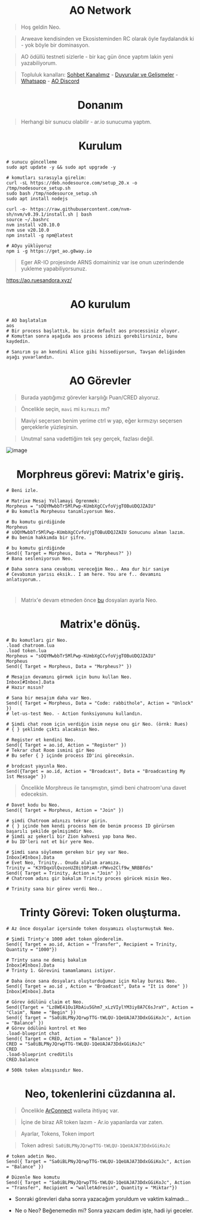 <h1 align="center"> AO Network </h1>

> Hoş geldin Neo.

> Arweave kendisinden ve Ekosisteminden RC olarak öyle faydalandık ki - yok böyle bir dominasyon.

> AO ödüllü testneti sizlerle - bir kaç gün önce yaptım lakin yeni yazabiliyorum.

> Topluluk kanalları: [Sohbet Kanalımız](https://t.me/RuesChat) - [Duyurular ve Gelişmeler](https://t.me/RuesAnnouncement) - [Whatsapp](https://whatsapp.com/channel/0029VaBcj7V1dAw1H2KhMk34) - [AO Discord](https://discord.gg/mSguxVuV)

<h1 align="center"> Donanım </h1>

> Herhangi bir sunucu olabilir - ar.io sunucuma yaptım.

<h1 align="center"> Kurulum </h1>

```console
# sunucu güncelleme
sudo apt update -y && sudo apt upgrade -y

# komutları sırasıyla girelim:
curl -sL https://deb.nodesource.com/setup_20.x -o /tmp/nodesource_setup.sh
sudo bash /tmp/nodesource_setup.sh
sudo apt install nodejs

curl -o- https://raw.githubusercontent.com/nvm-sh/nvm/v0.39.1/install.sh | bash
source ~/.bashrc
nvm install v20.10.0
nvm use v20.10.0
npm install -g npm@latest

# AOyu yüklüyoruz
npm i -g https://get_ao.g8way.io
```

> Eger AR-IO projesinde ARNS domaininiz var ise onun uzerindende yukleme yapabiliyorsunuz.

https://ao.ruesandora.xyz/

<h1 align="center"> AO kurulum </h1>

```console
# AO başlatalım
aos
# Bir process başlattık, bu sizin default aos processiniz oluyor.
# Komuttan sonra aşağıda aos process idnizi gorebilirsiniz, bunu kaydedin.

# Sanırım şu an kendini Alice gibi hissediyorsun, Tavşan deliğinden aşağı yuvarlandın.
```

<h1 align="center"> AO Görevler </h1>

> Burada yaptığımız görevler karşılığı Puan/CRED alıyoruz.

> Öncelikle seçin, `mavi` mi `kırmızı` mı?

> Maviyi seçersen benim yerime ctrl w yap, eğer kırmızıyı seçersen gerçeklerle yüzleşirsin.

> Unutma! sana vadettiğim tek şey gerçek, fazlası değil.

![image](https://github.com/ruesandora/AO/assets/101149671/64034e80-1798-4434-8cd5-44e9ca0bf4a3)

<h1 align="center"> Morphreus görevi: Matrix'e giriş. </h1>

```console
# Beni izle.

# Matrixe Mesaj Yollamayi Ogrenmek:
Morpheus = "sOQYMwbbTr5MlPwp-KUmbXgCCvfoVjgTOBuUDQJZAIU"
# Bu komutla Morpheusu tanımlıyorsun Neo.

# Bu komutu girdiğinde
Morpheus
# sOQYMwbbTr5MlPwp-KUmbXgCCvfoVjgTOBuUDQJZAIU Sonucunu alman lazım.
# Bu benim hakkımda bir şifre.

# bu komutu girdiğinde
Send({ Target = Morpheus, Data = "Morpheus?" })
# Bana sesleniyorsun Neo.

# Daha sonra sana cevabımı vereceğim Neo.. Ama dur bir saniye
# Cevabımın yarısı eksik.. I am here. You are f.. devamını anlatıyorum..
```

#

> Matrix'e devam etmeden önce [bu](https://github.com/ruesandora/AO/blob/main/chatroom.md) dosyaları ayarla Neo.

<h1 align="center"> Matrix'e dönüş. </h1>

```console
# Bu komutları gir Neo.
.load chatroom.lua
.load token.lua
Morpheus = "sOQYMwbbTr5MlPwp-KUmbXgCCvfoVjgTOBuUDQJZAIU"
Morpheus
Send({ Target = Morpheus, Data = "Morpheus?" })

# Mesajın devamını görmek için bunu kullan Neo.
Inbox[#Inbox].Data
# Hazır mısın?

# Sana bir mesajım daha var Neo.
Send({ Target = Morpheus, Data = "Code: rabbithole", Action = "Unlock" })
# let-us-test Neo. - Action fonksiyonunu kullandın.

# Şimdi chat room için verdiğin isim neyse onu gir Neo. (örnk: Rues)
# { } şeklinde çıktı alacaksın Neo.

# Register et kendini Neo.
Send({ Target = ao.id, Action = "Register" })
# Tekrar chat Room ismini gir Neo
# Bu sefer { } içinde process ID'ini göreceksin.

# brodcast yayınla Neo.
Send({Target = ao.id, Action = "Broadcast", Data = "Broadcasting My 1st Message" })
```

> Öncelikle Morphreus ile tanışmıştın, şimdi beni chatroom'una davet edeceksin.

```console
# Davet kodu bu Neo.
Send({ Target = Morpheus, Action = "Join" })

# şimdi Chatroom adınızı tekrar girin.
# { } içinde hem kendi process hem de benim process ID görürsen başarılı şekilde gelmişimdir Neo.
# Şimdi az şekerli bir Zion kahvesi yap bana Neo.
# bu ID'leri not et bir yere Neo.

# Şimdi sana söylemem gereken bir şey var Neo.
Inbox[#Inbox].Data 
# Evet Neo, Trinity.. Onuda alalım aramıza.
Trinity = "K3YDqxUlQvzonUZ0itOPzAR-rPWvo2Clf9w_NRBBfds"
Send({ Target = Trinity, Action = "Join" })
# Chatroom adını gir bakalım Trinity proces görücek misin Neo.

# Trinity sana bir görev verdi Neo..
````

<h1 align="center"> Trinty Görevi: Token oluşturma. </h1>


```console
# Az önce dosyalar içersinde token dosyamızı oluşturmuştuk Neo.

# Şimdi Trinty'e 1000 adet token gönderelim.
Send({ Target = ao.id, Action = "Transfer", Recipient = Trinity, Quantity = "1000"})

# Trinty sana ne demiş bakalım
Inbox[#Inbox].Data 
# Trinty 1. Görevini tamamlamanı istiyor.

# Daha önce sana dosyaları oluşturduğumuz için Kolay burası Neo.
Send({ Target = ao.id , Action = "Broadcast", Data = "It is done" })
Inbox[#Inbox].Data 

# Görev ödülünü claim et Neo.
Send({Target = "Lz8WE41Ou1RbAiu5Ghm7_xLzVIylYM3iy8A7C6sJraY", Action = "Claim", Name = "Begin" })
Send({ Target = "Sa0iBLPNyJQrwpTTG-tWLQU-1QeUAJA73DdxGGiKoJc", Action = "Balance" })
# Görev ödülünü kontrol et Neo
.load-blueprint chat
Send({ Target = CRED, Action = "Balance" })
CRED = "Sa0iBLPNyJQrwpTTG-tWLQU-1QeUAJA73DdxGGiKoJc"
CRED
.load-blueprint credUtils
CRED.balance

# 500k token almışsındır Neo.
```

<h1 align="center"> Neo, tokenlerini cüzdanına al. </h1>

> Öncelikle [ArConnect](https://www.arconnect.io/) walleta ihtiyaç var.

> İçine de biraz AR token lazım - Ar.io yapanlarda var zaten.

> Ayarlar, Tokens, Token import

> Token adresi: `Sa0iBLPNyJQrwpTTG-tWLQU-1QeUAJA73DdxGGiKoJc`


```console
# token adetin Neo.
Send({ Target = "Sa0iBLPNyJQrwpTTG-tWLQU-1QeUAJA73DdxGGiKoJc", Action = "Balance" })

# Düzenle Neo komutu
Send({ Target = "Sa0iBLPNyJQrwpTTG-tWLQU-1QeUAJA73DdxGGiKoJc", Action = "Transfer", Recipient = "walletAdresin", Quantity = "Miktar"})
```

* Sonraki görevleri daha sonra yazacağım yoruldum ve vaktim kalmadı...

* Ne o Neo? Beğenemedin mi? Sonra yazıcam dedim işte, hadi iyi geceler.




